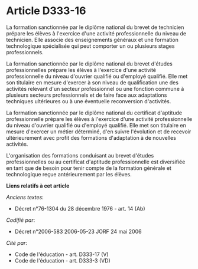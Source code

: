 # Article D333-16

La formation sanctionnée par le diplôme national du brevet de technicien prépare les élèves à l'exercice d'une activité
professionnelle du niveau de technicien. Elle associe des enseignements généraux et une formation technologique spécialisée
qui peut comporter un ou plusieurs stages professionnels.

La formation sanctionnée par le diplôme national du brevet d'études professionnelles prépare les élèves à l'exercice d'une
activité professionnelle du niveau d'ouvrier qualifié ou d'employé qualifié. Elle met son titulaire en mesure d'exercer à son
niveau de qualification une des activités relevant d'un secteur professionnel ou une fonction commune à plusieurs secteurs
professionnels et de faire face aux adaptations techniques ultérieures ou à une éventuelle reconversion d'activités.

La formation sanctionnée par le diplôme national du certificat d'aptitude professionnelle prépare les élèves à l'exercice
d'une activité professionnelle du niveau d'ouvrier qualifié ou d'employé qualifié. Elle met son titulaire en mesure d'exercer
un métier déterminé, d'en suivre l'évolution et de recevoir ultérieurement avec profit des formations d'adaptation à de
nouvelles activités.

L'organisation des formations conduisant au brevet d'études professionnelles ou au certificat d'aptitude professionnelle est
diversifiée en tant que de besoin pour tenir compte de la formation générale et technologique reçue antérieurement par les
élèves.

**Liens relatifs à cet article**

_Anciens textes_:

  - Décret n°76-1304 du 28 décembre 1976 - art. 14 (Ab)

_Codifié par_:

  - Décret n°2006-583 2006-05-23 JORF 24 mai 2006

_Cité par_:

  - Code de l'éducation - art. D333-17 (V)
  - Code de l'éducation - art. D333-3 (VD)
